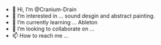 - 👋 Hi, I’m @Cranium-Drain
- 👀 I’m interested in ... sound desgin and abstract painting.
- 🌱 I’m currently learning ... Ableton
- 💞️ I’m looking to collaborate on ...
- 📫 How to reach me ...

<!---
Cranium-Drain/Cranium-Drain is a ✨ special ✨ repository because its `README.md` (this file) appears on your GitHub profile.
You can click the Preview link to take a look at your changes.
--->
